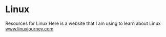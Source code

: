# Linux
Resources for Linux
Here is a website that I am using to learn about Linux www.linuxjourney.com
